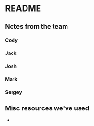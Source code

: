 # README

## Notes from the team

### Cody

### Jack

### Josh

### Mark

### Sergey


## Misc resources we've used

-
